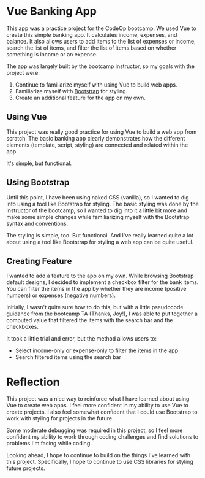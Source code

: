 # Vue Banking App

This app was a practice project for the CodeOp bootcamp. We used Vue to create this simple banking app. It calculates income, expenses, and balance. It also allows users to add items to the list of expenses or income, search the list of items, and filter the list of items based on whether something is income or an expense.

The app was largely built by the bootcamp instructor, so my goals with the project were:

1. Continue to familiarize myself with using Vue to build web apps.
2. Familiarize myself with [Bootstrap](https://getbootstrap.com/docs/5.2/getting-started/introduction/) for styling.
3. Create an additional feature for the app on my own.

## Using Vue

This project was really good practice for using Vue to build a web app from scratch. The basic banking app clearly demonstrates how the different elements (template, script, styling) are connected and related within the app.

It's simple, but functional.

## Using Bootstrap

Until this point, I have been using naked CSS (vanilla), so I wanted to dig into using a tool like Bootstrap for styling. The basic styling was done by the instructor of the bootcamp, so I wanted to dig into it a little bit more and make some simple changes while familiarizing myself with the Bootstrap syntax and conventions.

The styling is simple, too. But functional. And I've really learned quite a lot about using a tool like Bootstrap for styling a web app can be quite useful.

## Creating Feature

I wanted to add a feature to the app on my own. While browsing Bootstrap default designs, I decided to implement a checkbox filter for the bank items. You can filter the items in the app by whether they are income (positive numbers) or expenses (negative numbers).

Initially, I wasn't quite sure how to do this, but with a little pseudocode guidance from the bootcamp TA (Thanks, Joy!), I was able to put together a computed value that filtered the items with the search bar and the checkboxes.

It took a little trial and error, but the method allows users to:

- Select income-only or expense-only to filter the items in the app
- Search filtered items using the search bar

# Reflection

This project was a nice way to reinforce what I have learned about using Vue to create web apps. I feel more confident in my ability to use Vue to create projects. I also feel somewhat confident that I could use Bootstrap to work with styling for projects in the future.

Some moderate debugging was required in this project, so I feel more confident my ability to work through coding challenges and find solutions to problems I'm facing while coding.

Looking ahead, I hope to continue to build on the things I've learned with this project. Specifically, I hope to continue to use CSS libraries for styling future projects.
